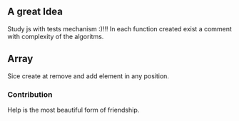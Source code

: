 ## A great Idea
Study js with tests mechanism :)!!!
In each function created exist a comment with complexity of the algoritms.
## Array
Sice create at remove and add element in any position.

### Contribution
Help is the most beautiful form of friendship.
